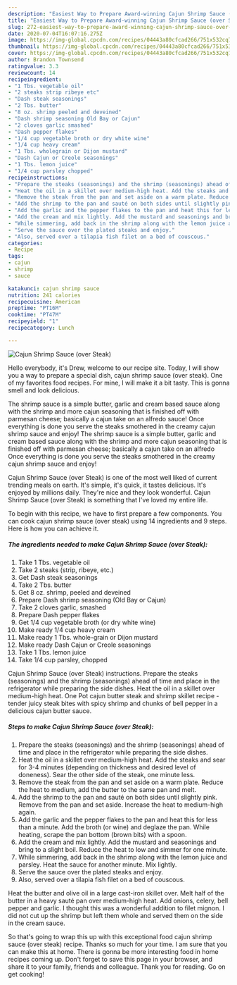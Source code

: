 ```yaml
---
description: "Easiest Way to Prepare Award-winning Cajun Shrimp Sauce (over Steak)"
title: "Easiest Way to Prepare Award-winning Cajun Shrimp Sauce (over Steak)"
slug: 272-easiest-way-to-prepare-award-winning-cajun-shrimp-sauce-over-steak
date: 2020-07-04T16:07:16.275Z
image: https://img-global.cpcdn.com/recipes/04443a80cfcad266/751x532cq70/cajun-shrimp-sauce-over-steak-recipe-main-photo.jpg
thumbnail: https://img-global.cpcdn.com/recipes/04443a80cfcad266/751x532cq70/cajun-shrimp-sauce-over-steak-recipe-main-photo.jpg
cover: https://img-global.cpcdn.com/recipes/04443a80cfcad266/751x532cq70/cajun-shrimp-sauce-over-steak-recipe-main-photo.jpg
author: Brandon Townsend
ratingvalue: 3.3
reviewcount: 14
recipeingredient:
- "1 Tbs. vegetable oil"
- "2 steaks strip ribeye etc"
- "Dash steak seasonings"
- "2 Tbs. butter"
- "8 oz. shrimp peeled and deveined"
- "Dash shrimp seasoning Old Bay or Cajun"
- "2 cloves garlic smashed"
- "Dash pepper flakes"
- "1/4 cup vegetable broth or dry white wine"
- "1/4 cup heavy cream"
- "1 Tbs. wholegrain or Dijon mustard"
- "Dash Cajun or Creole seasonings"
- "1 Tbs. lemon juice"
- "1/4 cup parsley chopped"
recipeinstructions:
- "Prepare the steaks (seasonings) and the shrimp (seasonings) ahead of time and place in the refrigerator while preparing the side dishes."
- "Heat the oil in a skillet over medium-high heat. Add the steaks and sear for 3-4 minutes (depending on thickness and desired level of doneness). Sear the other side of the steak, one minute less."
- "Remove the steak from the pan and set aside on a warm plate. Reduce the heat to medium, add the butter to the same pan and melt."
- "Add the shrimp to the pan and sauté on both sides until slightly pink. Remove from the pan and set aside. Increase the heat to medium-high again."
- "Add the garlic and the pepper flakes to the pan and heat this for less than a minute. Add the broth (or wine) and deglaze the pan. While heating, scrape the pan bottom (brown bits) with a spoon."
- "Add the cream and mix lightly. Add the mustard and seasonings and bring to a slight boil. Reduce the heat to low and simmer for one minute."
- "While simmering, add back in the shrimp along with the lemon juice and parsley. Heat the sauce for another minute. Mix lightly."
- "Serve the sauce over the plated steaks and enjoy."
- "Also, served over a tilapia fish filet on a bed of couscous."
categories:
- Recipe
tags:
- cajun
- shrimp
- sauce

katakunci: cajun shrimp sauce 
nutrition: 241 calories
recipecuisine: American
preptime: "PT16M"
cooktime: "PT47M"
recipeyield: "1"
recipecategory: Lunch

---
```



![Cajun Shrimp Sauce (over Steak)](https://img-global.cpcdn.com/recipes/04443a80cfcad266/751x532cq70/cajun-shrimp-sauce-over-steak-recipe-main-photo.jpg)

Hello everybody, it's Drew, welcome to our recipe site. Today, I will show you a way to prepare a special dish, cajun shrimp sauce (over steak). One of my favorites food recipes. For mine, I will make it a bit tasty. This is gonna smell and look delicious.

The shrimp sauce is a simple butter, garlic and cream based sauce along with the shrimp and more cajun seasoning that is finished off with parmesan cheese; basically a cajun take on an alfredo sauce! Once everything is done you serve the steaks smothered in the creamy cajun shrimp sauce and enjoy! The shrimp sauce is a simple butter, garlic and cream based sauce along with the shrimp and more cajun seasoning that is finished off with parmesan cheese; basically a cajun take on an alfredo Once everything is done you serve the steaks smothered in the creamy cajun shrimp sauce and enjoy!

Cajun Shrimp Sauce (over Steak) is one of the most well liked of current trending meals on earth. It's simple, it's quick, it tastes delicious. It's enjoyed by millions daily. They're nice and they look wonderful. Cajun Shrimp Sauce (over Steak) is something that I've loved my entire life.


To begin with this recipe, we have to first prepare a few components. You can cook cajun shrimp sauce (over steak) using 14 ingredients and 9 steps. Here is how you can achieve it.

<!--inarticleads1-->

##### The ingredients needed to make Cajun Shrimp Sauce (over Steak):

1. Take 1 Tbs. vegetable oil
1. Take 2 steaks (strip, ribeye, etc.)
1. Get Dash steak seasonings
1. Take 2 Tbs. butter
1. Get 8 oz. shrimp, peeled and deveined
1. Prepare Dash shrimp seasoning (Old Bay or Cajun)
1. Take 2 cloves garlic, smashed
1. Prepare Dash pepper flakes
1. Get 1/4 cup vegetable broth (or dry white wine)
1. Make ready 1/4 cup heavy cream
1. Make ready 1 Tbs. whole-grain or Dijon mustard
1. Make ready Dash Cajun or Creole seasonings
1. Take 1 Tbs. lemon juice
1. Take 1/4 cup parsley, chopped


Cajun Shrimp Sauce (over Steak) instructions. Prepare the steaks (seasonings) and the shrimp (seasonings) ahead of time and place in the refrigerator while preparing the side dishes. Heat the oil in a skillet over medium-high heat. One Pot cajun butter steak and shrimp skillet recipe - tender juicy steak bites with spicy shrimp and chunks of bell pepper in a delicious cajun butter sauce. 

<!--inarticleads2-->

##### Steps to make Cajun Shrimp Sauce (over Steak):

1. Prepare the steaks (seasonings) and the shrimp (seasonings) ahead of time and place in the refrigerator while preparing the side dishes.
1. Heat the oil in a skillet over medium-high heat. Add the steaks and sear for 3-4 minutes (depending on thickness and desired level of doneness). Sear the other side of the steak, one minute less.
1. Remove the steak from the pan and set aside on a warm plate. Reduce the heat to medium, add the butter to the same pan and melt.
1. Add the shrimp to the pan and sauté on both sides until slightly pink. Remove from the pan and set aside. Increase the heat to medium-high again.
1. Add the garlic and the pepper flakes to the pan and heat this for less than a minute. Add the broth (or wine) and deglaze the pan. While heating, scrape the pan bottom (brown bits) with a spoon.
1. Add the cream and mix lightly. Add the mustard and seasonings and bring to a slight boil. Reduce the heat to low and simmer for one minute.
1. While simmering, add back in the shrimp along with the lemon juice and parsley. Heat the sauce for another minute. Mix lightly.
1. Serve the sauce over the plated steaks and enjoy.
1. Also, served over a tilapia fish filet on a bed of couscous.


Heat the butter and olive oil in a large cast-iron skillet over. Melt half of the butter in a heavy sauté pan over medium-high heat. Add onions, celery, bell pepper and garlic. I thought this was a wonderful addition to filet mignon. I did not cut up the shrimp but left them whole and served them on the side in the cream sauce. 

So that's going to wrap this up with this exceptional food cajun shrimp sauce (over steak) recipe. Thanks so much for your time. I am sure that you can make this at home. There is gonna be more interesting food in home recipes coming up. Don't forget to save this page in your browser, and share it to your family, friends and colleague. Thank you for reading. Go on get cooking!
